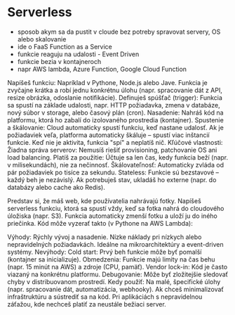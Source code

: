 # Serverless

- sposob akym sa da pustit v cloude bez potreby spravovat servery, OS alebo skalovanie
- ide o FaaS Function as a Service
- funkcie reaguju na udalosti - Event Driven
- funkcie bezia v kontajneroch
- napr AWS lambda, Azure Function, Google Cloud Function

Napíšeš funkciu: Napríklad v Pythone, Node.js alebo Jave. Funkcia je zvyčajne krátka a robí jednu konkrétnu úlohu (napr. spracovanie dát z API, resize obrázka, odoslanie notifikácie).
Definuješ spúšťač (trigger): Funkcia sa spustí na základe udalosti, napr. HTTP požiadavka, zmena v databáze, nový súbor v storage, alebo časový plán (cron).
Nasadenie: Nahráš kód na platformu, ktorá ho zabalí do izolovaného prostredia (kontajner).
Spustenie a škálovanie: Cloud automaticky spustí funkciu, keď nastane udalosť. Ak je požiadaviek veľa, platforma automaticky škáluje – spustí viac inštancií funkcie. Keď nie je aktivita, funkcia "spí" a neplatíš nič.
Kľúčové vlastnosti:
Žiadna správa serverov: Nemusíš riešiť provisioning, patchovanie OS ani load balancing.
Platíš za použitie: Účtuje sa len čas, kedy funkcia beží (napr. v milisekundách), nie za nečinnosť.
Škálovateľnosť: Automaticky zvláda od pár požiadaviek po tisíce za sekundu.
Stateless: Funkcie sú bezstavové – každý beh je nezávislý. Ak potrebuješ stav, ukladáš ho externe (napr. do databázy alebo cache ako Redis).

Predstav si, že máš web, kde používatelia nahrávajú fotky. Napíšeš serverless funkciu, ktorá sa spustí vždy, keď sa fotka nahrá do cloudového úložiska (napr. S3). Funkcia automaticky zmenší fotku a uloží ju do iného priečinka. Kód môže vyzerať takto (v Pythone na AWS Lambda):

Výhody:
Rýchly vývoj a nasadenie.
Nízke náklady pri nízkych alebo nepravidelných požiadavkách.
Ideálne na mikroarchitektúry a event-driven systémy.
Nevýhody:
Cold start: Prvý beh funkcie môže byť pomalší (kontajner sa inicializuje).
Obmedzenia: Funkcie majú limity na čas behu (napr. 15 minút na AWS) a zdroje (CPU, pamäť).
Vendor lock-in: Kód je často viazaný na konkrétnu platformu.
Debugovanie: Môže byť zložitejšie sledovať chyby v distribuovanom prostredí.
Kedy použiť:
Na malé, špecifické úlohy (napr. spracovanie dát, automatizácia, webhooky).
Ak chceš minimalizovať infraštruktúru a sústrediť sa na kód.
Pri aplikáciách s nepravidelnou záťažou, kde nechceš platiť za neustále bežiaci server.
